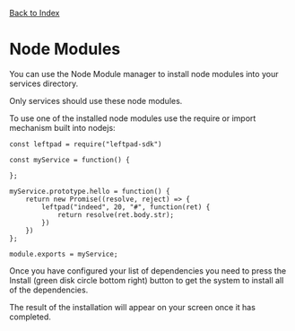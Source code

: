 [Back to Index](/src/support.documentation)

# Node Modules

You can use the Node Module manager to install node modules into your services directory.

Only services should use these node modules.

To use one of the installed node modules use the require or import mechanism built into nodejs:

```
const leftpad = require("leftpad-sdk")

const myService = function() {

};

myService.prototype.hello = function() {
	return new Promise((resolve, reject) => {
	    leftpad("indeed", 20, "#", function(ret) {
	        return resolve(ret.body.str);
	    })
	})
};

module.exports = myService;
```

Once you have configured your list of dependencies you need to press the Install (green disk circle bottom right) button to get the system to install all of the dependencies.

The result of the installation will appear on your screen once it has completed.